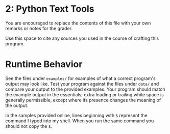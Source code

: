 # 2: Python Text Tools

You are encouraged to replace the contents of this file with your own remarks
or notes for the grader.

Use this space to cite any sources you used in the course of crafting this
program.


# Runtime Behavior

See the files under `examples/` for examples of what a correct program's output
may look like.  Test your program against the files under `data/` and compare
your output to the provided examples.  Your program should match the example
output in the essentials; extra leading or trailing white space is generally
permissible, except where its presence changes the meaning of the output.

In the samples provided online, lines beginning with `$` represent the command
I typed into my shell.  When you run the same command you should not copy the
`$`.
